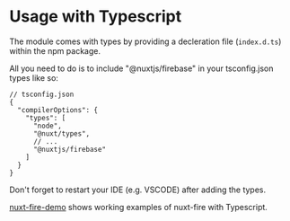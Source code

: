 # Usage with Typescript

The module comes with types by providing a decleration file (`index.d.ts`) within the npm package.

All you need to do is to include "@nuxtjs/firebase" in your tsconfig.json types like so:

```jsonc
// tsconfig.json
{
  "compilerOptions": {
    "types": [
      "node",
      "@nuxt/types",
      // ...
      "@nuxtjs/firebase"
    ]
  }
}
```

Don't forget to restart your IDE (e.g. VSCODE) after adding the types.

[nuxt-fire-demo](https://github.com/lupas/nuxt-fire-demo) shows working examples of nuxt-fire with Typescript.
